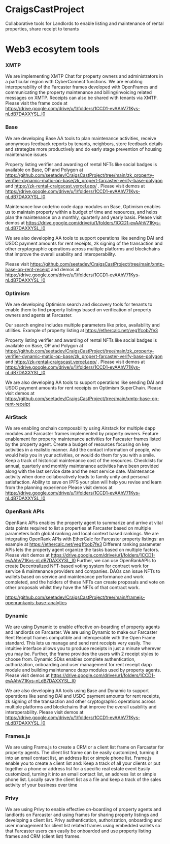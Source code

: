 # CraigsCastProject
Collaborative tools for Landlords to enable listing and maintenance of rental properties, share receipt to tenants

# Web3 ecosytem tools

### XMTP 

We are implementing XMTP Chat for property owners and administrators in a particular region with CyberConnect functions.  We are enabling interoperability of the Farcaster frames developed with OpenFrames and communicating the property maintenance and billing/invoicing related messages on XMTP. Receipts can also be shared with tenants via XMTP. Please visit the frame code at https://drive.google.com/drive/u/1/folders/1CCD1-evAAhV71Kys-nLdB7DAXXYSL_I0


### Base 

We are developing Base AA tools to plan maintenance activities, receive anonymous feedback reports by tenants, neighbors, store feedback details and strategize more productively and do early stage prevention of housing maintenance issues

Property listing verifier and awarding of rental NFTs like social badges is available on Base, OP and Polygon at https://github.com/seetadev/CraigsCastProject/tree/main/zk_property-verifier-dynamic-matic-op-base/zk_propert-farcaster-verify-base-polygon and https://zk-rental-craigscast.vercel.app/ . Please visit demos at https://drive.google.com/drive/u/1/folders/1CCD1-evAAhV71Kys-nLdB7DAXXYSL_I0

Maintenance low code/no code dapp modules on Base, Optimism enables us to maintain property within a budget of time and resources, and helps plan the maintenance on a monthly, quarterly and yearly basis. Please visit demos at https://drive.google.com/drive/u/1/folders/1CCD1-evAAhV71Kys-nLdB7DAXXYSL_I0

We are also developing AA tools to support operations like sending DAI and USDC payment amounts for rent receipts, zk signing of the transaction and other cryptographic operations across multiple platforms and blockchains that improve the overall usability and interoperability.

Please visit https://github.com/seetadev/CraigsCastProject/tree/main/xmtp-base-op-rent-receipt and demos at https://drive.google.com/drive/u/1/folders/1CCD1-evAAhV71Kys-nLdB7DAXXYSL_I0


### Optimism

We are developing Optimism search and discovery tools for tenants to enable them to find property listings based on verification of property owners and agents at Farcaster. 

Our search engine includes multiple parameters like price, availability and utilities. Example of property listing at https://ethercalc.net/veg1fcob7fe3

Property listing verifier and awarding of rental NFTs like social badges is available on Base, OP and Polygon at https://github.com/seetadev/CraigsCastProject/tree/main/zk_property-verifier-dynamic-matic-op-base/zk_propert-farcaster-verify-base-polygon and https://zk-rental-craigscast.vercel.app/ . Please visit demos at https://drive.google.com/drive/u/1/folders/1CCD1-evAAhV71Kys-nLdB7DAXXYSL_I0

We are also developing AA tools to support operations like sending DAI and USDC payment amounts for rent receipts on Optimism SuperChain. Please visit demos at https://github.com/seetadev/CraigsCastProject/tree/main/xmtp-base-op-rent-receipt


### AirStack

We are enabling onchain composability using Airstack for multiple dapp modules and Farcaster frames implemented by property owners.
Feature enablement for property maintenance activities for Farcaster frames listed by the property agent. 
Create a budget of resources focusing on key activities in a realistic manner. 
Add the contact information of people, who would help you in your activities, or would do them for you with a smile.
Keep a track of historical maintenance cost of the resources.
Checklists for annual, quarterly and monthly maintenance activities have been provided along with the last service date and the next service date.
Maintenance activity when done collaboratively leads to family unity and personal satisfaction.
Ability to save on IPFS your plan will help you revise and learn from the planning experience
Please visit demos at https://drive.google.com/drive/u/1/folders/1CCD1-evAAhV71Kys-nLdB7DAXXYSL_I0


### OpenRank APIs

OpenRank APIs enables the property agent to summarize and arrive at vital data points required to list a properties at Farcaster based on multiple parameters both global ranking and local context based rankings.
We are integrating OpenRank APIs with EtherCalc for Farcaster property listings: an example at https://ethercalc.net/veg1fcob7fe3
Different ranking parameter APIs lets the property agent organize the tasks based on multiple factors. Please visit demos at https://drive.google.com/drive/u/1/folders/1CCD1-evAAhV71Kys-nLdB7DAXXYSL_I0
Further, we can use OpenRankAPIs to create Decentralized NFT-based voting system for contract work for service & maintenance providers and companies. DAOs can issue NFTs to wallets based on service and maintenance performance and work completed, and the holders of these NFTs can create proposals and vote on other proposals whilst they have the NFTs of that contract work.

https://github.com/seetadev/CraigsCastProject/tree/main/framejs-openrankapis-base-analytics

### Dynamic

We are using Dynamic to enable effective on-boarding of property agents and landlords on Farcaster. We are using Dynamic to make our Farcaster Rent Receipt frames compatible and interoperable with the Open Frame standard. This lets us manage and send rent receipts very easily. The intuitive interface allows you to produce receipts in just a minute wherever you may be. Further, the frame provides the users with 2 receipt styles to choose from. Dynamic SDks enables complete authentication, authorization, onboarding and user management for rent receipt dapp module and building maintenance dapp modules used by property agents.
Please visit demos at https://drive.google.com/drive/u/1/folders/1CCD1-evAAhV71Kys-nLdB7DAXXYSL_I0

We are also developing AA tools using Base and Dynamic to support operations like sending DAI and USDC payment amounts for rent receipts, zk signing of the transaction and other cryptographic operations across multiple platforms and blockchains that improve the overall usability and interoperability. Please visit demos at https://drive.google.com/drive/u/1/folders/1CCD1-evAAhV71Kys-nLdB7DAXXYSL_I0

### Frames.js

We are using Frame.js to create a CRM or a client list frame on Farcaster for property agents. The client list frame can be easily customized, turning it into an email contact list, an address list or simple phone list. Frame.js enable you to create a client list and:
Keep a track of all your clients or put together a phone or address list for a specific real estate event
Easily customized, turning it into an email contact list, an address list or simple phone list.
Locally save the client list as a file and keep a track of the sales activity of your business over time


### Privy

We are using Privy to enable effective on-boarding of property agents and landlords on Farcaster and using frames for sharing property listings and developing a client list. Privy authentication, authorization, onboarding and user management for client list related frames using embedded wallets so that Farcaster users can easily be onboarded and use property listing frames and CRM (client list) frames.








